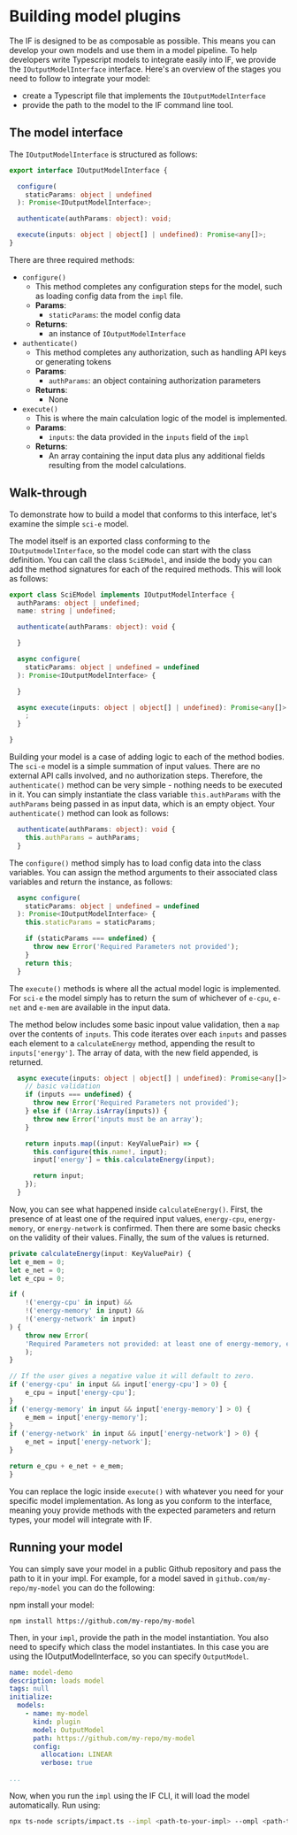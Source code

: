 # Building model plugins

The IF is designed to be as composable as possible. This means you can develop your own models and use them in a model pipeline. 
To help developers write Typescript models to integrate easily into IF, we provide the `IOutputModelInterface` interface. Here's an overview of the stages you need to follow to integrate your model:

- create a Typescript file that implements the `IOutputModelInterface`
- provide the path to the model to the IF command line tool.

## The model interface

The `IOutputModelInterface` is structured as follows:

```ts
export interface IOutputModelInterface {

  configure(
    staticParams: object | undefined
  ): Promise<IOutputModelInterface>;

  authenticate(authParams: object): void;

  execute(inputs: object | object[] | undefined): Promise<any[]>;
}
```

There are three required methods:

- `configure()`
  - This method completes any configuration steps for the model, such as loading config data from the `impl` file.
  - **Params**:
    - `staticParams`: the model config data 
  - **Returns**: 
    - an instance of `IOutputModelInterface`
- `authenticate()`
  - This method completes any authorization, such as handling API keys or generating tokens
  - **Params**: 
    - `authParams`: an object containing authorization parameters
  - **Returns**:
    - None
- `execute()`
  - This is where the main calculation logic of the model is implemented.
  - **Params**:
    - `inputs`: the data provided in the `inputs` field of the `impl`
  - **Returns**:
    - An array containing the input data plus any additional fields resulting from the model calculations.


## Walk-through

To demonstrate how to build a model that conforms to this interface, let's examine the simple `sci-e` model.

The model itself is an exported class conforming to the `IOutputmodelInterface`, so the model code can start with the class definition. You can call the class `SciEModel`, and inside the body you can add the method signatures for each of the required methods. This will look as follows:  

```typescript
export class SciEModel implements IOutputModelInterface {
  authParams: object | undefined;
  name: string | undefined;

  authenticate(authParams: object): void {

  }

  async configure(
    staticParams: object | undefined = undefined
  ): Promise<IOutputModelInterface> {

  }

  async execute(inputs: object | object[] | undefined): Promise<any[]> {
    ;
  }

}
```

Building your model is a case of adding logic to each of the method bodies. The `sci-e` model is a simple summation of input values. There are no external API calls involved, and no authorization steps. Therefore, the `authenticate()` method can be very simple - nothing needs to be executed in it. You can simply instantiate the class variable `this.authParams` with the `authParams` being passed in as input data, which is an empty object. Your `authenticate()` method can look as follows:

```ts
  authenticate(authParams: object): void {
    this.authParams = authParams;
  }
```

The `configure()` method simply has to load config data into the class variables. You can assign the method arguments to their associated class variables and return the instance, as follows:

```ts
  async configure(
    staticParams: object | undefined = undefined
  ): Promise<IOutputModelInterface> {
    this.staticParams = staticParams;

    if (staticParams === undefined) {
      throw new Error('Required Parameters not provided');
    }
    return this;
  }
```

The `execute()` methods is where all the actual model logic is implemented. For `sci-e` the model simply has to return the sum of whichever of `e-cpu`, `e-net` and `e-mem` are available in the input data.

The method below includes some basic inpout value validation, then a `map` over the contents of `inputs`. This code iterates over each `inputs` and passes each element to a `calculateEnergy` method, appending the result to `inputs['energy']`. The array of data, with the new field appended, is returned. 

```ts
  async execute(inputs: object | object[] | undefined): Promise<any[]> {
    // basic validation
    if (inputs === undefined) {
      throw new Error('Required Parameters not provided');
    } else if (!Array.isArray(inputs)) {
      throw new Error('inputs must be an array');
    }

    return inputs.map((input: KeyValuePair) => {
      this.configure(this.name!, input);
      input['energy'] = this.calculateEnergy(input);

      return input;
    });
  }

```

Now, you can see what happened inside `calculateEnergy()`. First, the presence of at least one of the required input values, `energy-cpu`, `energy-memory`, or `energy-network` is confirmed. Then there are some basic checks on the validity of their values. Finally, the sum of the values is returned.

```ts
private calculateEnergy(input: KeyValuePair) {
let e_mem = 0;
let e_net = 0;
let e_cpu = 0;

if (
    !('energy-cpu' in input) &&
    !('energy-memory' in input) &&
    !('energy-network' in input)
) {
    throw new Error(
    'Required Parameters not provided: at least one of energy-memory, energy-network or energy must be present in input'
    );
}

// If the user gives a negative value it will default to zero.
if ('energy-cpu' in input && input['energy-cpu'] > 0) {
    e_cpu = input['energy-cpu'];
}
if ('energy-memory' in input && input['energy-memory'] > 0) {
    e_mem = input['energy-memory'];
}
if ('energy-network' in input && input['energy-network'] > 0) {
    e_net = input['energy-network'];
}

return e_cpu + e_net + e_mem;
}
```

You can replace the logic inside `execute()` with whatever you need for your specific model implementation. As long as you conform to the interface, meaning youy provide methods with the expected parameters and return types, your model will integrate with IF.

## Running your model

You can simply save your model in a public Github repository and pass the path to it in your impl.
For example, for a model saved in `github.com/my-repo/my-model` you can do the following:

npm install your model:

```
npm install https://github.com/my-repo/my-model
```

Then, in your `impl`, provide the path in the model instantiation. You also need to specify which class the model instantiates. In this case you are using the IOutputModelInterface, so you can specify `OutputModel`. 

```yaml
name: model-demo
description: loads model
tags: null
initialize:
  models:
    - name: my-model
      kind: plugin
      model: OutputModel
      path: https://github.com/my-repo/my-model
      config:
        allocation: LINEAR
        verbose: true

...
```

Now, when you run the `impl` using the IF CLI, it will load the model automatically. Run using:

```sh
npx ts-node scripts/impact.ts --impl <path-to-your-impl> --ompl <path-to-save-output>
```